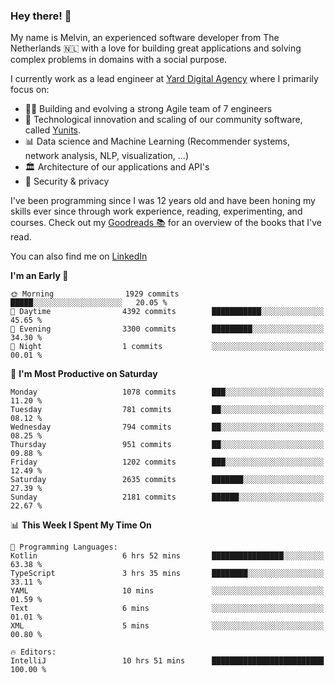 ### Hey there! 👋

My name is Melvin, an experienced software developer from The Netherlands 🇳🇱 with a love for building great applications and solving complex problems in domains with a social purpose. 

I currently work as a lead engineer at [Yard Digital Agency](https://github.com/yardinternet) where I primarily focus on:

* 👏🏼 Building and evolving a strong Agile team of 7 engineers
* 🚀 Technological innovation and scaling of our community software, called [Yunits](https://www.yunits.com/).
* 📊 Data science and Machine Learning (Recommender systems, network analysis, NLP, visualization, ...)
* 🏛 Architecture of our applications and API's
* 🔐 Security & privacy

I've been programming since I was 12 years old and have been honing my skills ever since through work experience, reading, experimenting, and courses.
Check out my [Goodreads 📚](https://goodreads.com/melvinkoopmans) for an overview of the books that I've read. 

You can also find me on [LinkedIn](https://www.linkedin.com/in/melvinkoopmans)

<!--START_SECTION:waka-->
**I'm an Early 🐤** 

```text
🌞 Morning                1929 commits        █████░░░░░░░░░░░░░░░░░░░░   20.05 % 
🌆 Daytime                4392 commits        ███████████░░░░░░░░░░░░░░   45.65 % 
🌃 Evening                3300 commits        █████████░░░░░░░░░░░░░░░░   34.30 % 
🌙 Night                  1 commits           ░░░░░░░░░░░░░░░░░░░░░░░░░   00.01 % 
```
📅 **I'm Most Productive on Saturday** 

```text
Monday                   1078 commits        ███░░░░░░░░░░░░░░░░░░░░░░   11.20 % 
Tuesday                  781 commits         ██░░░░░░░░░░░░░░░░░░░░░░░   08.12 % 
Wednesday                794 commits         ██░░░░░░░░░░░░░░░░░░░░░░░   08.25 % 
Thursday                 951 commits         ██░░░░░░░░░░░░░░░░░░░░░░░   09.88 % 
Friday                   1202 commits        ███░░░░░░░░░░░░░░░░░░░░░░   12.49 % 
Saturday                 2635 commits        ███████░░░░░░░░░░░░░░░░░░   27.39 % 
Sunday                   2181 commits        ██████░░░░░░░░░░░░░░░░░░░   22.67 % 
```


📊 **This Week I Spent My Time On** 

```text
💬 Programming Languages: 
Kotlin                   6 hrs 52 mins       ████████████████░░░░░░░░░   63.38 % 
TypeScript               3 hrs 35 mins       ████████░░░░░░░░░░░░░░░░░   33.11 % 
YAML                     10 mins             ░░░░░░░░░░░░░░░░░░░░░░░░░   01.59 % 
Text                     6 mins              ░░░░░░░░░░░░░░░░░░░░░░░░░   01.01 % 
XML                      5 mins              ░░░░░░░░░░░░░░░░░░░░░░░░░   00.80 % 

🔥 Editors: 
IntelliJ                 10 hrs 51 mins      █████████████████████████   100.00 % 
```


<!--END_SECTION:waka-->
